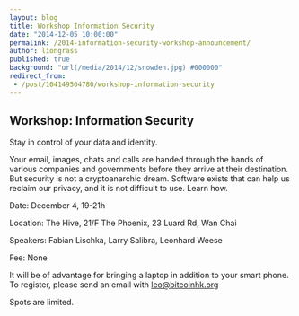 ```yaml
---
layout: blog
title: Workshop Information Security
date: "2014-12-05 10:00:00"
permalink: /2014-information-security-workshop-announcement/
author: liongrass
published: true
background: "url(/media/2014/12/snowden.jpg) #000000"
redirect_from:
 - /post/104149504780/workshop-information-security
---
```


## Workshop: Information Security

Stay in control of your data and identity.

Your email, images, chats and calls are handed through the hands of various companies and governments before they arrive at their destination. But security is not a cryptoanarchic dream. Software exists that can help us reclaim our privacy, and it is not difficult to use. Learn how.

Date: December 4, 19-21h

Location: The Hive, 21/F The Phoenix, 23 Luard Rd, Wan Chai

Speakers: Fabian Lischka, Larry Salibra, Leonhard Weese

Fee: None

It will be of advantage for bringing a laptop in addition to your smart phone.
To register, please send an email with [leo@bitcoinhk.org](mailto:leo@bitcoinhk.org)

Spots are limited.

